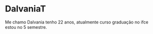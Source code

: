 # DalvaniaT
Me chamo Dalvania tenho 22 anos, atualmente curso graduação no ifce estou no 5 semestre.

